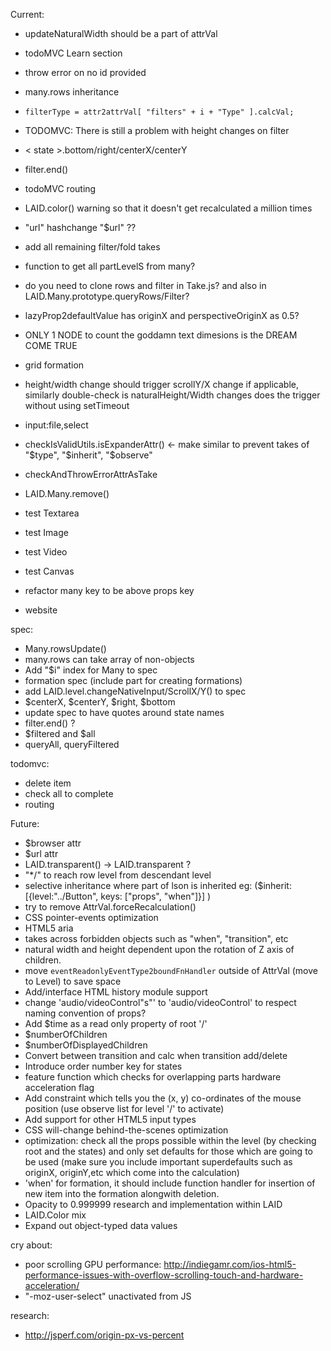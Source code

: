 
Current:
  - updateNaturalWidth should be a part of attrVal
  - todoMVC Learn section
  - throw error on no id provided
  - many.rows inheritance
  - `filterType = attr2attrVal[ "filters" + i + "Type" ].calcVal;`

  - TODOMVC: There is still a problem with height changes on filter
  - < state >.bottom/right/centerX/centerY
  - filter.end()
  - todoMVC routing
  - LAID.color() warning
    so that it doesn't get recalculated a million times
  - "url" hashchange "$url" ??
  - add all remaining filter/fold takes
  - function to get all partLevelS from many?
  - do you need to clone rows and filter in Take.js? and also in LAID.Many.prototype.queryRows/Filter?
  - lazyProp2defaultValue has originX and perspectiveOriginX as 0.5?
  - ONLY 1 NODE to count the goddamn text dimesions is the DREAM COME TRUE
  - grid formation
  - height/width change should trigger scrollY/X change if
    applicable, similarly double-check is naturalHeight/Width
    changes does the trigger without using setTimeout
  - input:file,select
  - checkIsValidUtils.isExpanderAttr() <- make similar to prevent takes of "$type", "$inherit", "$observe"
  - checkAndThrowErrorAttrAsTake
  - LAID.Many.remove()
  - test Textarea
  - test Image
  - test Video
  - test Canvas
  - refactor many key to be above props key
  - website


  spec:
  - Many.rowsUpdate()
  - many.rows can take array of non-objects
  - Add "$i" index for Many to spec
  - formation spec (include part for creating formations)
  - add LAID.level.changeNativeInput/ScrollX/Y() to spec
  - $centerX, $centerY, $right, $bottom
  - update spec to have quotes around state names
  - filter.end() ?
  - $filtered and $all
  - queryAll, queryFiltered

  todomvc:
  - delete item
  - check all to complete
  - routing


Future:
  - $browser attr
  - $url attr
  - LAID.transparent() -> LAID.transparent ?
  - "*/" to reach row level from descendant level
  - selective inheritance where part of lson is inherited
    eg: ($inherit: [{level:"../Button", keys: ["props", "when"]}] )
  - try to remove AttrVal.forceRecalculation()
  - CSS pointer-events optimization
  - HTML5 aria
  - takes across forbidden objects such as "when", "transition", etc
  - natural width and height dependent upon the rotation of Z axis of children.
  - move `eventReadonlyEventType2boundFnHandler` outside of AttrVal (move to Level) to save space
  - Add/interface HTML history module support
  - change 'audio/videoControl"s"' to 'audio/videoControl' to respect naming convention of props?
  - Add $time as a read only property of root '/'
  - $numberOfChildren
  - $numberOfDisplayedChildren
  - Convert between transition and calc when transition add/delete
  - Introduce order number key for states
  - feature function which checks for overlapping parts
hardware acceleration flag
  - Add constraint which tells you the (x, y) co-ordinates of the mouse position (use observe list for level '/' to activate)
  - Add support for other HTML5 input types
  - CSS will-change behind-the-scenes optimization
  - optimization: check all the props possible within the level (by checking root and the states) and only set defaults for those which are going to be used (make sure you include important superdefaults such as originX, originY,etc which come into the calculation)
  - 'when' for formation, it should include function handler for insertion of new item into the formation alongwith deletion.
  - Opacity to 0.999999 research and implementation within LAID
  - LAID.Color mix
  - Expand out object-typed data values


cry about:
  - poor scrolling GPU performance: http://indiegamr.com/ios-html5-performance-issues-with-overflow-scrolling-touch-and-hardware-acceleration/
  - "-moz-user-select" unactivated from JS

research:
  - http://jsperf.com/origin-px-vs-percent
